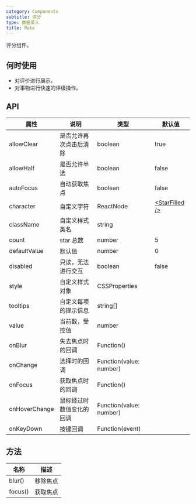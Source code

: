 ```yaml
---
category: Components
subtitle: 评分
type: 数据录入
title: Rate
---
```


评分组件。

## 何时使用

- 对评价进行展示。
- 对事物进行快速的评级操作。

## API

| 属性 | 说明 | 类型 | 默认值 |
| --- | --- | --- | --- |
| allowClear | 是否允许再次点击后清除 | boolean | true |
| allowHalf | 是否允许半选 | boolean | false |
| autoFocus | 自动获取焦点 | boolean | false |
| character | 自定义字符 | ReactNode | [<StarFilled /\>](https://ant.design/components/icon-cn/) |
| className | 自定义样式类名 | string |  |
| count | star 总数 | number | 5 |
| defaultValue | 默认值 | number | 0 |
| disabled | 只读，无法进行交互 | boolean | false |
| style | 自定义样式对象 | CSSProperties |  |
| tooltips | 自定义每项的提示信息 | string\[] |  |
| value | 当前数，受控值 | number |  |
| onBlur | 失去焦点时的回调 | Function() |  |
| onChange | 选择时的回调 | Function(value: number) |  |
| onFocus | 获取焦点时的回调 | Function() |  |
| onHoverChange | 鼠标经过时数值变化的回调 | Function(value: number) |  |
| onKeyDown | 按键回调 | Function(event) |  |

## 方法

| 名称    | 描述     |
| ------- | -------- |
| blur()  | 移除焦点 |
| focus() | 获取焦点 |
